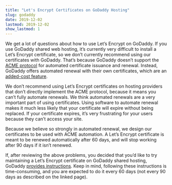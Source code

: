 ```yaml
---
title: "Let's Encrypt Certificates on GoDaddy Hosting"
slug: godaddy
date: 2019-12-02
lastmod: 2019-12-02
show_lastmod: 1
---
```



We get a lot of questions about how to use Let’s Encrypt on GoDaddy. If you use
GoDaddy shared web hosting, it’s currently very difficult to install a Let’s
Encrypt certificate, so we don’t currently recommend using our certificates with
GoDaddy. That’s because GoDaddy doesn’t support the [ACME protocol][1] for automated
certificate issuance and renewal. Instead, GoDaddy offers automated renewal with
their own certificates, which are an [added-cost feature][2].

We don’t recommend using Let’s Encrypt certificates on hosting providers that
don’t directly implement the ACME protocol, because it means you can’t fully
automate renewals. We think automated renewals are a very important part of
using certificates. Using software to automate renewal makes it much less likely
that your certificate will expire without being replaced. If your certificate
expires, it’s very frustrating for your users because they can’t access your
site.

Because we believe so strongly in automated renewal, we design our certificates
to be used with ACME automation. A Let’s Encrypt certificate is meant to be
renewed automatically after 60 days, and will stop working after 90 days if it
isn’t renewed.

If, after reviewing the above problems, you decided that you’d like to try
maintaining a Let’s Encrypt certificate on GoDaddy shared hosting, GoDaddy
[provides instructions][3]. Keep in mind, following these instructions is
time-consuming, and you are expected to do it every 60 days (not every 90 days
as described on the linked page).

[1]: https://tools.ietf.org/html/rfc8555
[2]: https://www.godaddy.com/web-security/ssl-certificate
[3]: https://www.godaddy.com/help/install-a-lets-encrypt-certificate-on-your-cpanel-hosting-account-28023

